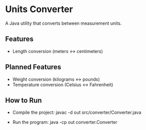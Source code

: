 # Units Converter

A Java utility that converts between measurement units.

## Features
- Length conversion (meters ↔ centimeters)

## Planned Features
- Weight conversion (kilograms ↔ pounds)
- Temperature conversion (Celsius ↔ Fahrenheit)

## How to Run
- Compile the project:
  javac -d out src/converter/Converter.java

- Run the program:
  java -cp out converter.Converter
